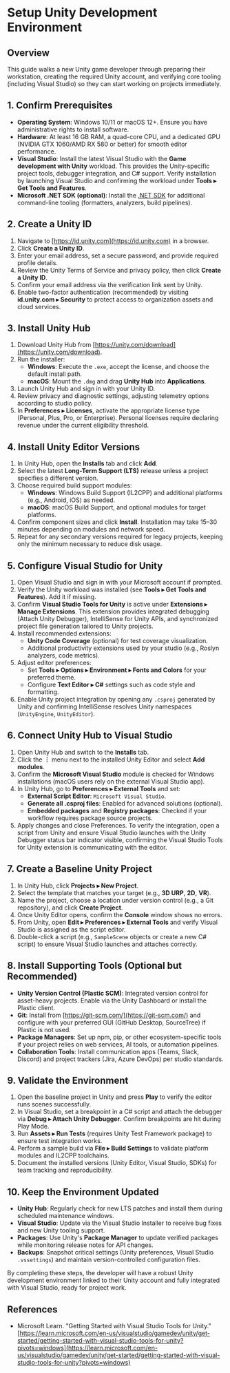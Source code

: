 # Setup Unity Development Environment


## Overview
This guide walks a new Unity game developer through preparing their workstation, creating the required Unity account, and verifying core tooling (including Visual Studio) so they can start working on projects immediately.

## 1. Confirm Prerequisites
- **Operating System**: Windows 10/11 or macOS 12+. Ensure you have administrative rights to install software.
- **Hardware**: At least 16 GB RAM, a quad-core CPU, and a dedicated GPU (NVIDIA GTX 1060/AMD RX 580 or better) for smooth editor performance.
- **Visual Studio**: Install the latest Visual Studio with the **Game development with Unity** workload. This provides the Unity-specific project tools, debugger integration, and C# support. Verify installation by launching Visual Studio and confirming the workload under **Tools ▸ Get Tools and Features**.
- **Microsoft .NET SDK (optional)**: Install the [.NET SDK](https://dotnet.microsoft.com/download) for additional command-line tooling (formatters, analyzers, build pipelines).

## 2. Create a Unity ID
1. Navigate to [https://id.unity.com](https://id.unity.com) in a browser.
2. Click **Create a Unity ID**.
3. Enter your email address, set a secure password, and provide required profile details.
4. Review the Unity Terms of Service and privacy policy, then click **Create a Unity ID**.
5. Confirm your email address via the verification link sent by Unity.
6. Enable two-factor authentication (recommended) by visiting **id.unity.com ▸ Security** to protect access to organization assets and cloud services.

## 3. Install Unity Hub
1. Download Unity Hub from [https://unity.com/download](https://unity.com/download).
2. Run the installer:
   - **Windows**: Execute the `.exe`, accept the license, and choose the default install path.
   - **macOS**: Mount the `.dmg` and drag **Unity Hub** into **Applications**.
3. Launch Unity Hub and sign in with your Unity ID.
4. Review privacy and diagnostic settings, adjusting telemetry options according to studio policy.
5. In **Preferences ▸ Licenses**, activate the appropriate license type (Personal, Plus, Pro, or Enterprise). Personal licenses require declaring revenue under the current eligibility threshold.

## 4. Install Unity Editor Versions
1. In Unity Hub, open the **Installs** tab and click **Add**.
2. Select the latest **Long-Term Support (LTS)** release unless a project specifies a different version.
3. Choose required build support modules:
   - **Windows**: Windows Build Support (IL2CPP) and additional platforms (e.g., Android, iOS) as needed.
   - **macOS**: macOS Build Support, and optional modules for target platforms.
4. Confirm component sizes and click **Install**. Installation may take 15–30 minutes depending on modules and network speed.
5. Repeat for any secondary versions required for legacy projects, keeping only the minimum necessary to reduce disk usage.

## 5. Configure Visual Studio for Unity
1. Open Visual Studio and sign in with your Microsoft account if prompted.
2. Verify the Unity workload was installed (see **Tools ▸ Get Tools and Features**). Add it if missing.
3. Confirm **Visual Studio Tools for Unity** is active under **Extensions ▸ Manage Extensions**. This extension provides integrated debugging (Attach Unity Debugger), IntelliSense for Unity APIs, and synchronized project file generation tailored to Unity projects.
4. Install recommended extensions:
   - **Unity Code Coverage** (optional) for test coverage visualization.
   - Additional productivity extensions used by your studio (e.g., Roslyn analyzers, code metrics).
5. Adjust editor preferences:
   - Set **Tools ▸ Options ▸ Environment ▸ Fonts and Colors** for your preferred theme.
   - Configure **Text Editor ▸ C#** settings such as code style and formatting.
6. Enable Unity project integration by opening any `.csproj` generated by Unity and confirming IntelliSense resolves Unity namespaces (`UnityEngine`, `UnityEditor`).

## 6. Connect Unity Hub to Visual Studio
1. Open Unity Hub and switch to the **Installs** tab.
2. Click the **⋮** menu next to the installed Unity Editor and select **Add modules**.
3. Confirm the **Microsoft Visual Studio** module is checked for Windows installations (macOS users rely on the external Visual Studio app).
4. In Unity Hub, go to **Preferences ▸ External Tools** and set:
   - **External Script Editor**: `Microsoft Visual Studio`.
   - **Generate all .csproj files**: Enabled for advanced solutions (optional).
   - **Embedded packages** and **Registry packages**: Checked if your workflow requires package source projects.
5. Apply changes and close Preferences. To verify the integration, open a script from Unity and ensure Visual Studio launches with the Unity Debugger status bar indicator visible, confirming the Visual Studio Tools for Unity extension is communicating with the editor.

## 7. Create a Baseline Unity Project
1. In Unity Hub, click **Projects ▸ New Project**.
2. Select the template that matches your target (e.g., **3D URP**, **2D**, **VR**).
3. Name the project, choose a location under version control (e.g., a Git repository), and click **Create Project**.
4. Once Unity Editor opens, confirm the **Console** window shows no errors.
5. From Unity, open **Edit ▸ Preferences ▸ External Tools** and verify Visual Studio is assigned as the script editor.
6. Double-click a script (e.g., `SampleScene` objects or create a new C# script) to ensure Visual Studio launches and attaches correctly.

## 8. Install Supporting Tools (Optional but Recommended)
- **Unity Version Control (Plastic SCM)**: Integrated version control for asset-heavy projects. Enable via the Unity Dashboard or install the Plastic client.
- **Git**: Install from [https://git-scm.com/](https://git-scm.com/) and configure with your preferred GUI (GitHub Desktop, SourceTree) if Plastic is not used.
- **Package Managers**: Set up npm, pip, or other ecosystem-specific tools if your project relies on web services, AI tools, or automation pipelines.
- **Collaboration Tools**: Install communication apps (Teams, Slack, Discord) and project trackers (Jira, Azure DevOps) per studio standards.

## 9. Validate the Environment
1. Open the baseline project in Unity and press **Play** to verify the editor runs scenes successfully.
2. In Visual Studio, set a breakpoint in a C# script and attach the debugger via **Debug ▸ Attach Unity Debugger**. Confirm breakpoints are hit during Play Mode.
3. Run **Assets ▸ Run Tests** (requires Unity Test Framework package) to ensure test integration works.
4. Perform a sample build via **File ▸ Build Settings** to validate platform modules and IL2CPP toolchains.
5. Document the installed versions (Unity Editor, Visual Studio, SDKs) for team tracking and reproducibility.

## 10. Keep the Environment Updated
- **Unity Hub**: Regularly check for new LTS patches and install them during scheduled maintenance windows.
- **Visual Studio**: Update via the Visual Studio Installer to receive bug fixes and new Unity tooling support.
- **Packages**: Use Unity's **Package Manager** to update verified packages while monitoring release notes for API changes.
- **Backups**: Snapshot critical settings (Unity preferences, Visual Studio `.vssettings`) and maintain version-controlled configuration files.

By completing these steps, the developer will have a robust Unity development environment linked to their Unity account and fully integrated with Visual Studio, ready for project work.

## References
- Microsoft Learn. "Getting Started with Visual Studio Tools for Unity." [https://learn.microsoft.com/en-us/visualstudio/gamedev/unity/get-started/getting-started-with-visual-studio-tools-for-unity?pivots=windows](https://learn.microsoft.com/en-us/visualstudio/gamedev/unity/get-started/getting-started-with-visual-studio-tools-for-unity?pivots=windows)
